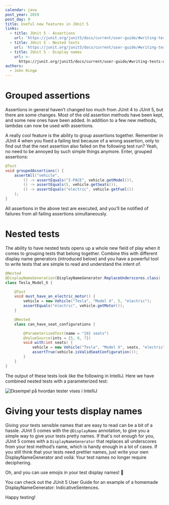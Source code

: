 ```yaml
---
calendar: java
post_year: 2019
post_day: 9
title: Useful new features in JUnit 5
links:
  - title: JUnit 5 - Assertions
    url: 'https://junit.org/junit5/docs/current/user-guide/#writing-tests-assertions'
  - title: JUnit 5 - Nested tests
    url: 'https://junit.org/junit5/docs/current/user-guide/#writing-tests-nested'
  - title: JUnit 5 - Display names
    url: >-
      https://junit.org/junit5/docs/current/user-guide/#writing-tests-display-names
authors:
  - John Ringø
---
```

# Grouped assertions

Assertions in general haven’t changed too much from JUnit 4 to JUnit 5, but there are some changes. Most of the old assertion methods have been kept, and some new ones have been added. In addition to a few new methods, lambdas can now be used with assertions.

A really cool feature is the ability to group assertions together. Remember in JUnit 4 when you fixed a failing test because of a wrong assertion, only to find out that the next assertion also failed on the following test run? Yeah, no need to be annoyed by such simple things anymore. Enter, grouped assertions:

```java
@Test
void groupedAssertions() {
    assertAll("vehicle",
        () -> assertEquals("I-PACE", vehicle.getModel()),
        () -> assertEquals(5, vehicle.getSeats()),
        () -> assertEquals("electric", vehicle.getFuel())
    );
}
```

All assertions in the above test are executed, and you’ll be notified of failures from all failing assertions simultaneously.

# Nested tests

The ability to have nested tests opens up a whole new field of play when it comes to grouping tests that belong together. Combine this with different display name generators (introduced below) and you have a powerful tool to write tests that are simple to read and understand the intent of.

```java
@Nested
@DisplayNameGeneration(DisplayNameGenerator.ReplaceUnderscores.class)
class Tesla_Model_X {

    @Test
    void must_have_an_electric_motor() {
        vehicle = new Vehicle("Tesla", "Model X", 5, "electric");
        assertEquals("electric", vehicle.getMotor());
    }

    @Nested
    class can_have_seat_configurations {

        @ParameterizedTest(name = "{0} seats")
        @ValueSource(ints = {5, 6, 7})
        void with(int seats) {
            vehicle = new Vehicle("Tesla", "Model X", seats, "electric");
            assertTrue(vehicle.isValidSeatConfiguration());
        }
    }
}
```

The output of these tests look like the following in IntelliJ. Here we have combined nested tests with a parameterized test:

![Eksempel på hvordan tester vises i IntelliJ](https://i.ibb.co/T02SLVY/teslatest.png)

# Giving your tests display names

Giving your tests sensible names that are easy to read can be a bit of a hassle.  JUnit 5 comes with the `@DisplayName` annotation, to give you a simple way to give your tests pretty names. If that's not enough for you, JUnit 5 comes with a `DisplayNameGenerator` that replaces all underscores from your test method’s name, which is handy enough in a lot of cases. If you still think that your tests need prettier names, just write your own DisplayNameGenerator and voilá: Your test names no longer require deciphering.

Oh, and you can use emojis in your test display names! 🥳

You can check out the JUnit 5 User Guide for an example of a homemade DisplayNameGenerator: IndicativeSentences.

Happy testing!
